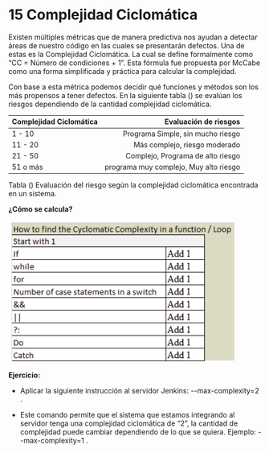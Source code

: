 # 15 Complejidad Ciclomática

Existen múltiples métricas que de manera predictiva nos ayudan a detectar áreas de nuestro código en las cuales se presentarán defectos. Una de estas es la Complejidad Ciclomática. La cual se define formalmente como  “CC = Número de condiciones + 1”. 
Esta fórmula fue propuesta por McCabe como una forma simplificada y práctica para calcular la complejidad.

Con base a esta métrica podemos decidir qué funciones y métodos son los más propensos a tener defectos. En la siguiente tabla () se evalúan los riesgos dependiendo de la cantidad  complejidad ciclomática.

| Complejidad Ciclomática | Evaluación de riesgos |
| :----------- | -----------: |
| 1 - 10 | Programa Simple, sin mucho riesgo |
| 11 - 20 | Más complejo, riesgo moderado |
| 21 - 50 | Complejo, Programa de alto riesgo |
| 51 o más | programa muy complejo, Muy alto riesgo |

Tabla () Evaluación del riesgo según la complejidad ciclomática encontrada en un sistema.


__¿Cómo se calcula?__


![Calculo de la complejidad ciclomatica](images/Calculo.png)


__Ejercicio:__


* Aplicar la siguiente instrucción al servidor Jenkins:
	--max-complexity=2 .

* Este comando permite que el sistema que estamos integrando al servidor tenga una complejidad ciclomática de “2”, la cantidad de complejidad puede cambiar dependiendo de lo que se quiera. Ejemplo:
	--max-complexity=1 .
